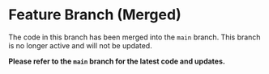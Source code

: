 # Feature Branch (Merged)

The code in this branch has been merged into the `main` branch. This branch is no longer active and will not be updated.

**Please refer to the `main` branch for the latest code and updates.**